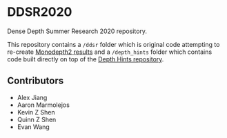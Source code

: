 # DDSR2020
Dense Depth Summer Research 2020 repository.

This repository contains a `/ddsr` folder which is original code attempting to re-create [Monodepth2 results](https://github.com/nianticlabs/monodepth2) and a `/depth_hints` folder which contains code built directly on top of the [Depth Hints repository](https://github.com/nianticlabs/depth-hints). 

## Contributors
- Alex Jiang
- Aaron Marmolejos
- Kevin Z Shen
- Quinn Z Shen
- Evan Wang
